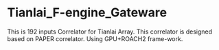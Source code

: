 # Tianlai_F-engine_Gateware
This is 192 inputs Correlator for Tianlai Array.
This correlator is designed based on PAPER correlator. Using GPU+ROACH2 frame-work.
